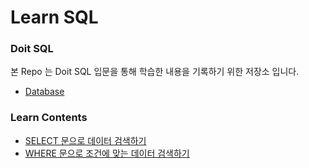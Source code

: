 # Learn SQL

### Doit SQL
본 Repo 는 Doit SQL 입문을 통해 학습한 내용을 기록하기 위한 저장소 입니다.
- [Database](https://drive.google.com/file/d/1Xz0H4EO5ryeVsfrTzHngMvXdAuPQBjWU/view)

### Learn Contents
- [SELECT 문으로 데이터 검색하기](./LearnSQLs/SELECT.md)
- [WHERE 문으로 조건에 맞는 데이터 검색하기](./LearnSQLs/WHERE.md)